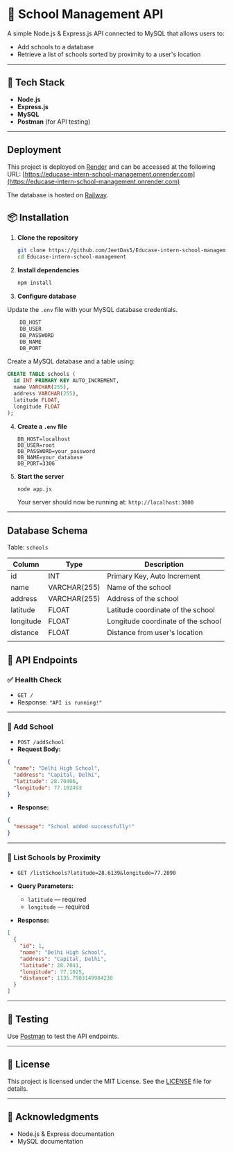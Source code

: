 # 🏫 School Management API

A simple Node.js & Express.js API connected to MySQL that allows users to:

- Add schools to a database
- Retrieve a list of schools sorted by proximity to a user's location

---

## 🚀 Tech Stack

- **Node.js**
- **Express.js**
- **MySQL**
- **Postman** (for API testing)

---

## Deployment

This project is deployed on [Render](https://render.com/) and can be accessed at the following URL:
[https://educase-intern-school-management.onrender.com](https://educase-intern-school-management.onrender.com)

The database is hosted on [Railway](https://railway.app/).

## 📦 Installation

1. **Clone the repository**

   ```bash
   git clone https://github.com/JeetDas5/Educase-intern-school-management
   cd Educase-intern-school-management
   ```

2. **Install dependencies**

   ```bash
   npm install
   ```

3. **Configure database**

Update the `.env` file with your MySQL database credentials.

```bash
    DB_HOST
    DB_USER
    DB_PASSWORD
    DB_NAME
    DB_PORT
```

Create a MySQL database and a table using:

```sql
CREATE TABLE schools (
  id INT PRIMARY KEY AUTO_INCREMENT,
  name VARCHAR(255),
  address VARCHAR(255),
  latitude FLOAT,
  longitude FLOAT
);
```

4. **Create a `.env` file**

   ```
   DB_HOST=localhost
   DB_USER=root
   DB_PASSWORD=your_password
   DB_NAME=your_database
   DB_PORT=3306
   ```

5. **Start the server**

   ```bash
   node app.js
   ```

   Your server should now be running at:
   `http://localhost:3000`

---

## Database Schema

Table: `schools`

| Column    | Type         | Description                        |
| --------- | ------------ | ---------------------------------- |
| id        | INT          | Primary Key, Auto Increment        |
| name      | VARCHAR(255) | Name of the school                 |
| address   | VARCHAR(255) | Address of the school              |
| latitude  | FLOAT        | Latitude coordinate of the school  |
| longitude | FLOAT        | Longitude coordinate of the school |
| distance  | FLOAT        | Distance from user's location      |
|           |              |                                    |

## 📘 API Endpoints

### ✅ Health Check

- `GET /`
- Response: `"API is running!"`

---

### 🏫 Add School

- `POST /addSchool`
- **Request Body:**

```json
{
  "name": "Delhi High School",
  "address": "Capital, Delhi",
  "latitude": 28.70406,
  "longitude": 77.102493
}
```

- **Response:**

```json
{
  "message": "School added successfully!"
}
```

---

### 📍 List Schools by Proximity

- `GET /listSchools?latitude=28.6139&longitude=77.2090`
- **Query Parameters:**

  - `latitude` — required
  - `longitude` — required

- **Response:**

```json
[
  {
    "id": 1,
    "name": "Delhi High School",
    "address": "Capital, Delhi",
    "latitude": 28.7041,
    "longitude": 77.1025,
    "distance": 1135.7983149984238
  }
]
```

---

## 🧪 Testing

Use [Postman](https://www.postman.com/) to test the API endpoints.

---

## 📄 License

This project is licensed under the MIT License. See the [LICENSE](LICENSE) file for details.

---

## 🙌 Acknowledgments

- Node.js & Express documentation
- MySQL documentation
